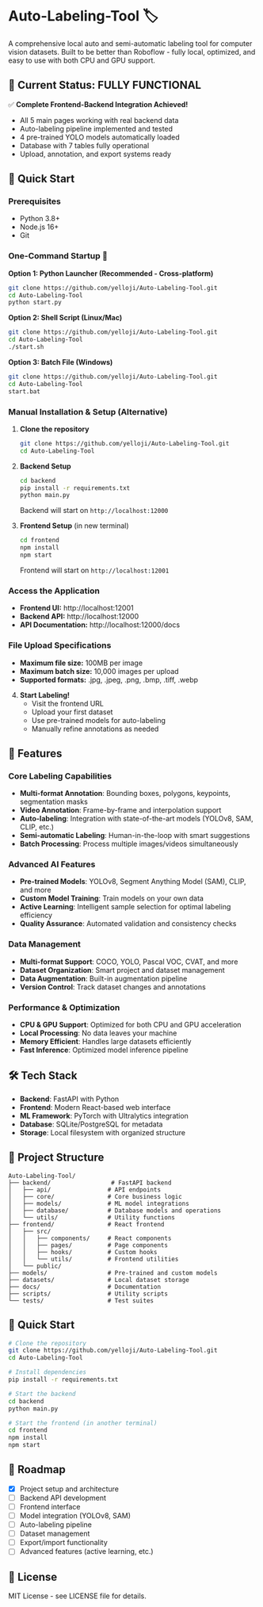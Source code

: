 # Auto-Labeling-Tool 🏷️

A comprehensive local auto and semi-automatic labeling tool for computer vision datasets. Built to be better than Roboflow - fully local, optimized, and easy to use with both CPU and GPU support.

## 🎉 Current Status: **FULLY FUNCTIONAL** 

✅ **Complete Frontend-Backend Integration Achieved!**
- All 5 main pages working with real backend data
- Auto-labeling pipeline implemented and tested
- 4 pre-trained YOLO models automatically loaded
- Database with 7 tables fully operational
- Upload, annotation, and export systems ready

## 🚀 Quick Start

### Prerequisites
- Python 3.8+
- Node.js 16+
- Git

### One-Command Startup 🚀

**Option 1: Python Launcher (Recommended - Cross-platform)**
```bash
git clone https://github.com/yelloji/Auto-Labeling-Tool.git
cd Auto-Labeling-Tool
python start.py
```

**Option 2: Shell Script (Linux/Mac)**
```bash
git clone https://github.com/yelloji/Auto-Labeling-Tool.git
cd Auto-Labeling-Tool
./start.sh
```

**Option 3: Batch File (Windows)**
```bash
git clone https://github.com/yelloji/Auto-Labeling-Tool.git
cd Auto-Labeling-Tool
start.bat
```

### Manual Installation & Setup (Alternative)

1. **Clone the repository**
   ```bash
   git clone https://github.com/yelloji/Auto-Labeling-Tool.git
   cd Auto-Labeling-Tool
   ```

2. **Backend Setup**
   ```bash
   cd backend
   pip install -r requirements.txt
   python main.py
   ```
   Backend will start on `http://localhost:12000`

3. **Frontend Setup** (in new terminal)
   ```bash
   cd frontend
   npm install
   npm start
   ```
   Frontend will start on `http://localhost:12001`

### Access the Application
- **Frontend UI:** http://localhost:12001
- **Backend API:** http://localhost:12000  
- **API Documentation:** http://localhost:12000/docs

### File Upload Specifications
- **Maximum file size:** 100MB per image
- **Maximum batch size:** 10,000 images per upload
- **Supported formats:** .jpg, .jpeg, .png, .bmp, .tiff, .webp

4. **Start Labeling!**
   - Visit the frontend URL
   - Upload your first dataset
   - Use pre-trained models for auto-labeling
   - Manually refine annotations as needed

## 🚀 Features

### Core Labeling Capabilities
- **Multi-format Annotation**: Bounding boxes, polygons, keypoints, segmentation masks
- **Video Annotation**: Frame-by-frame and interpolation support
- **Auto-labeling**: Integration with state-of-the-art models (YOLOv8, SAM, CLIP, etc.)
- **Semi-automatic Labeling**: Human-in-the-loop with smart suggestions
- **Batch Processing**: Process multiple images/videos simultaneously

### Advanced AI Features
- **Pre-trained Models**: YOLOv8, Segment Anything Model (SAM), CLIP, and more
- **Custom Model Training**: Train models on your own data
- **Active Learning**: Intelligent sample selection for optimal labeling efficiency
- **Quality Assurance**: Automated validation and consistency checks

### Data Management
- **Multi-format Support**: COCO, YOLO, Pascal VOC, CVAT, and more
- **Dataset Organization**: Smart project and dataset management
- **Data Augmentation**: Built-in augmentation pipeline
- **Version Control**: Track dataset changes and annotations

### Performance & Optimization
- **CPU & GPU Support**: Optimized for both CPU and GPU acceleration
- **Local Processing**: No data leaves your machine
- **Memory Efficient**: Handles large datasets efficiently
- **Fast Inference**: Optimized model inference pipeline

## 🛠️ Tech Stack

- **Backend**: FastAPI with Python
- **Frontend**: Modern React-based web interface
- **ML Framework**: PyTorch with Ultralytics integration
- **Database**: SQLite/PostgreSQL for metadata
- **Storage**: Local filesystem with organized structure

## 📁 Project Structure

```
Auto-Labeling-Tool/
├── backend/                 # FastAPI backend
│   ├── api/                # API endpoints
│   ├── core/               # Core business logic
│   ├── models/             # ML model integrations
│   ├── database/           # Database models and operations
│   └── utils/              # Utility functions
├── frontend/               # React frontend
│   ├── src/
│   │   ├── components/     # React components
│   │   ├── pages/          # Page components
│   │   ├── hooks/          # Custom hooks
│   │   └── utils/          # Frontend utilities
│   └── public/
├── models/                 # Pre-trained and custom models
├── datasets/               # Local dataset storage
├── docs/                   # Documentation
├── scripts/                # Utility scripts
└── tests/                  # Test suites
```

## 🚀 Quick Start

```bash
# Clone the repository
git clone https://github.com/yelloji/Auto-Labeling-Tool.git
cd Auto-Labeling-Tool

# Install dependencies
pip install -r requirements.txt

# Start the backend
cd backend
python main.py

# Start the frontend (in another terminal)
cd frontend
npm install
npm start
```

## 🎯 Roadmap

- [x] Project setup and architecture
- [ ] Backend API development
- [ ] Frontend interface
- [ ] Model integration (YOLOv8, SAM)
- [ ] Auto-labeling pipeline
- [ ] Dataset management
- [ ] Export/import functionality
- [ ] Advanced features (active learning, etc.)

## 📄 License

MIT License - see LICENSE file for details.